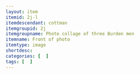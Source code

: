 ```yaml
---
layout: item
itemid: 2j-l
itemdescendant: cottman
itemgroupid: 2j
itemgroupname: Photo collage of three Burden men
itemname: Front of photo
itemtype: image
shortdesc: 
categories: [  ]
tags: [  ]
---
```







